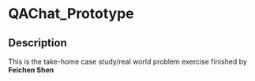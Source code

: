 # QAChat_Prototype

## Description
This is the take-home case study/real world problem exercise finished by __Feichen Shen__
